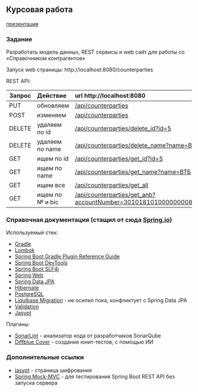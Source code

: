 
## Курсовая работа 
[презентация](https://docs.google.com/presentation/d/1ym0l3kpkjDe1biUw7uKraVv5ymegVsb4cxY5ATSdDhc/edit?usp=sharing)

### Задание
Разработать модель данных, REST сервисы и web сайт для работы со «Справочником контрагентов»

Запуск web страницы: http://localhost:8080/counterparties

REST API:

| Запрос  |  Действие |url http://localhost:8080                
| ------- |:---|:---
| PUT     | обновляем | [/api/counterparties](http://localhost:8080/api/counterparties)    
| POST    | изменяем | [/api/counterparties](http://localhost:8080/api/counterparties) 
| DELETE  | удаляем по id | [/api/counterparties/delete_id?id=5](http://localhost:8080//api/counterparties/delete_id?id=5)
| DELETE  | удаляем по name | [/api/counterparties/delete_name?name=ВТБ](http://localhost:8080//api/counterparties/delete_name?name=ВТБ)
| GET     | ищем по id | [/api/counterparties/get_id?id=5](http://localhost:8080//api/counterparties/get_id?id=5)
| GET  | ищем по name | [/api/counterparties/get_name?name=ВТБ](http://localhost:8080//api/counterparties/get_name?name=ВТБ)
| GET  | ищем все | [/api/counterparties/get_all](http://localhost:8080//api/counterparties/get_all)
| GET  | ищем по № и bic | [/api/counterparties/get_anb?accountNumber=30101810100000000835&bic=042007835](http://localhost:8080//api/counterparties/get_anb?accountNumber=30101810100000000835&bic=042007835)


### Справочная документация (стащил от сюда [Spring.io](https://start.spring.io/))
Используемый стек:

* [Gradle](https://docs.gradle.org)
* [Lombok](https://springframework.guru/spring-boot-with-lombok-part-1/) 
* [Spring Boot Gradle Plugin Reference Guide](https://docs.spring.io/spring-boot/docs/2.5.0/gradle-plugin/reference/html/)
* [Spring Boot DevTools](https://docs.spring.io/spring-boot/docs/2.5.0/reference/htmlsingle/#using-boot-devtools)
* [Spring Boot SLF4j](https://www.baeldung.com/spring-boot-logging)
* [Spring Web](https://docs.spring.io/spring-boot/docs/2.5.0/reference/htmlsingle/#boot-features-developing-web-applications)
* [Spring Data JPA](https://docs.spring.io/spring-boot/docs/2.5.0/reference/htmlsingle/#boot-features-jpa-and-spring-data)
* [Hibernate](https://www.baeldung.com/spring-boot-hibernate)
* [PostgreSQL](https://www.postgresql.org/)
* [Liquibase Migration](https://docs.spring.io/spring-boot/docs/2.5.0/reference/htmlsingle/#howto-execute-liquibase-database-migrations-on-startup) - не осилил пока, конфликтует с Spring Data JPA
* [Validation](https://docs.spring.io/spring-boot/docs/2.5.0/reference/htmlsingle/#boot-features-validation)
* [Jasypt](https://www.baeldung.com/spring-boot-jasypt)

Плагины:
* [SonarLint](https://habr.com/ru/company/krista/blog/469963/) - анализатор кода от разработчиков SonarQube
* [Diffblue Cover](https://nuancesprog.ru/p/11011/) - создание юнит-тестов, с помощью ИИ

### Дополнительные ссылки

* [jasypt](https://www.devglan.com/online-tools/jasypt-online-encryption-decryption) - страница шифрования
* [Spring Mock-MVC](https://habr.com/ru/post/527330/) - для тестирования Spring Boot REST API без запуска сервера